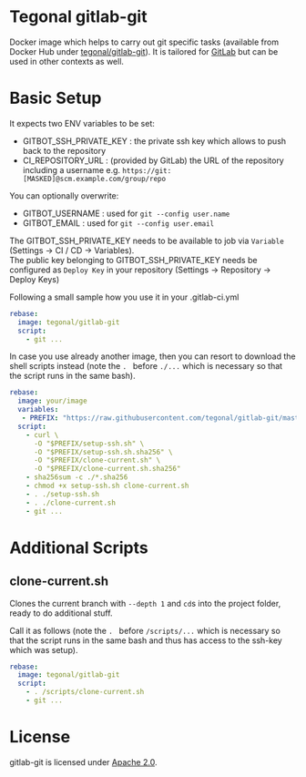 # Tegonal gitlab-git

Docker image which helps to carry out git specific tasks (available from Docker Hub under [tegonal/gitlab-git](https://hub.docker.com/r/tegonal/gitlab-git)).
It is tailored for [GitLab](https://gitlab.com) but can be used in other contexts as well.

# Basic Setup

It expects two ENV variables to be set:
- GITBOT_SSH_PRIVATE_KEY : the private ssh key which allows to push back to the repository
- CI_REPOSITORY_URL : (provided by GitLab) the URL of the repository including a username e.g. `https://git:[MASKED]@scm.example.com/group/repo`

You can optionally overwrite:
- GITBOT_USERNAME : used for `git --config user.name`
- GITBOT_EMAIL : used for `git --config user.email`


The GITBOT_SSH_PRIVATE_KEY needs to be available to job via `Variable` (Settings -> CI / CD -> Variables).  
The public key belonging to GITBOT_SSH_PRIVATE_KEY needs be configured as `Deploy Key` in your repository (Settings -> Repository -> Deploy Keys)

Following a small sample how you use it in your .gitlab-ci.yml 
```yml
rebase: 
  image: tegonal/gitlab-git
  script:
    - git ...
```

In case you use already another image, then you can resort to download the shell scripts instead (note the `. ` before `./...` which is necessary so that the script runs in the same bash).

```yml
rebase: 
  image: your/image
  variables:
   - PREFIX: "https://raw.githubusercontent.com/tegonal/gitlab-git/master/scripts"
  script:
    - curl \
      -O "$PREFIX/setup-ssh.sh" \
      -O "$PREFIX/setup-ssh.sh.sha256" \
      -O "$PREFIX/clone-current.sh" \
      -O "$PREFIX/clone-current.sh.sha256"
    - sha256sum -c ./*.sha256 
    - chmod +x setup-ssh.sh clone-current.sh
    - . ./setup-ssh.sh
    - . ./clone-current.sh
    - git ...
```

# Additional Scripts

## clone-current.sh

Clones the current branch with `--depth 1` and `cd`s into the project folder, ready to do additional stuff.


Call it as follows (note the `. ` before `/scripts/...` which is necessary so that the script runs in the same bash and thus has access to the ssh-key which was setup).

```yml
rebase: 
  image: tegonal/gitlab-git
  script:
    - . /scripts/clone-current.sh
    - git ...

```


# License
gitlab-git is licensed under [Apache 2.0](http://opensource.org/licenses/Apache2.0).
